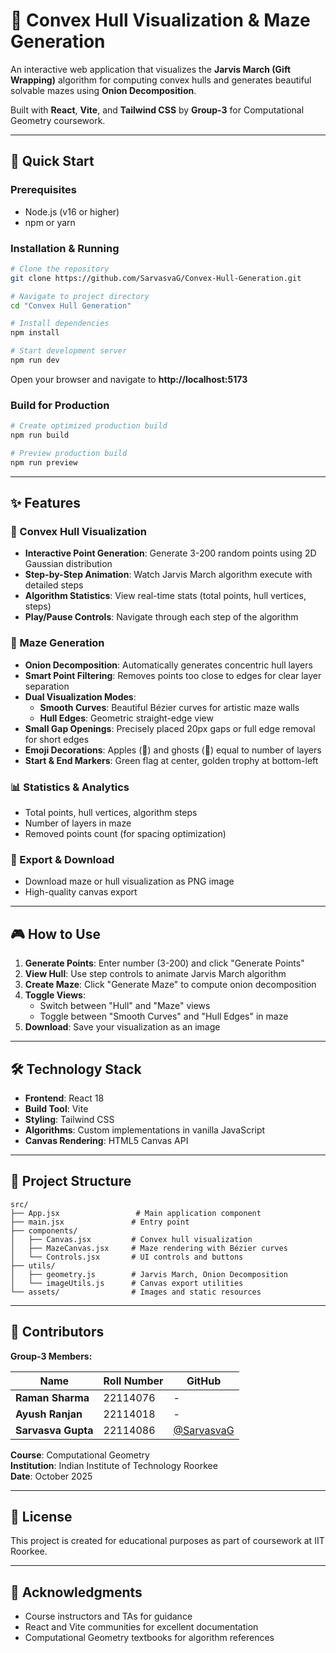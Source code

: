 # 🔷 Convex Hull Visualization & Maze Generation

An interactive web application that visualizes the **Jarvis March (Gift Wrapping)** algorithm for computing convex hulls and generates beautiful solvable mazes using **Onion Decomposition**.

Built with **React**, **Vite**, and **Tailwind CSS** by **Group-3** for Computational Geometry coursework.

---

## 🚀 Quick Start

### Prerequisites

- Node.js (v16 or higher)
- npm or yarn

### Installation & Running

```bash
# Clone the repository
git clone https://github.com/SarvasvaG/Convex-Hull-Generation.git

# Navigate to project directory
cd "Convex Hull Generation"

# Install dependencies
npm install

# Start development server
npm run dev
```

Open your browser and navigate to **http://localhost:5173**

### Build for Production

```bash
# Create optimized production build
npm run build

# Preview production build
npm run preview
```

---

## ✨ Features

### 🔷 Convex Hull Visualization

- **Interactive Point Generation**: Generate 3-200 random points using 2D Gaussian distribution
- **Step-by-Step Animation**: Watch Jarvis March algorithm execute with detailed steps
- **Algorithm Statistics**: View real-time stats (total points, hull vertices, steps)
- **Play/Pause Controls**: Navigate through each step of the algorithm

### 🎁 Maze Generation

- **Onion Decomposition**: Automatically generates concentric hull layers
- **Smart Point Filtering**: Removes points too close to edges for clear layer separation
- **Dual Visualization Modes**:
  - **Smooth Curves**: Beautiful Bézier curves for artistic maze walls
  - **Hull Edges**: Geometric straight-edge view
- **Small Gap Openings**: Precisely placed 20px gaps or full edge removal for short edges
- **Emoji Decorations**: Apples (🍎) and ghosts (👻) equal to number of layers
- **Start & End Markers**: Green flag at center, golden trophy at bottom-left

### 📊 Statistics & Analytics

- Total points, hull vertices, algorithm steps
- Number of layers in maze
- Removed points count (for spacing optimization)

### 💾 Export & Download

- Download maze or hull visualization as PNG image
- High-quality canvas export

---

## 🎮 How to Use

1. **Generate Points**: Enter number (3-200) and click "Generate Points"
2. **View Hull**: Use step controls to animate Jarvis March algorithm
3. **Create Maze**: Click "Generate Maze" to compute onion decomposition
4. **Toggle Views**:
   - Switch between "Hull" and "Maze" views
   - Toggle between "Smooth Curves" and "Hull Edges" in maze
5. **Download**: Save your visualization as an image

---

## 🛠️ Technology Stack

- **Frontend**: React 18
- **Build Tool**: Vite
- **Styling**: Tailwind CSS
- **Algorithms**: Custom implementations in vanilla JavaScript
- **Canvas Rendering**: HTML5 Canvas API

---

## 📁 Project Structure

```
src/
├── App.jsx                 # Main application component
├── main.jsx               # Entry point
├── components/
│   ├── Canvas.jsx         # Convex hull visualization
│   ├── MazeCanvas.jsx     # Maze rendering with Bézier curves
│   └── Controls.jsx       # UI controls and buttons
├── utils/
│   ├── geometry.js        # Jarvis March, Onion Decomposition
│   └── imageUtils.js      # Canvas export utilities
└── assets/                # Images and static resources
```

---

## 👥 Contributors

**Group-3 Members:**

| Name               | Roll Number | GitHub                                     |
| ------------------ | ----------- | ------------------------------------------ |
| **Raman Sharma**   | 22114076    | -                                          |
| **Ayush Ranjan**   | 22114018    | -                                          |
| **Sarvasva Gupta** | 22114086    | [@SarvasvaG](https://github.com/SarvasvaG) |

**Course**: Computational Geometry  
**Institution**: Indian Institute of Technology Roorkee  
**Date**: October 2025

---

## 📝 License

This project is created for educational purposes as part of coursework at IIT Roorkee.

---

## 🙏 Acknowledgments

- Course instructors and TAs for guidance
- React and Vite communities for excellent documentation
- Computational Geometry textbooks for algorithm references
